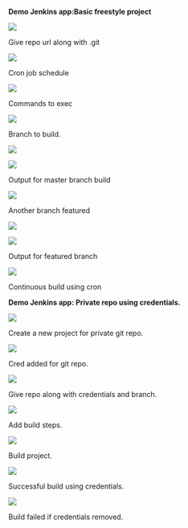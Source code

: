 ﻿**Demo Jenkins app:Basic freestyle project** 

![](Aspose.Words.1d32ecaf-8afe-4384-930c-afb490933397.001.jpeg)

Give repo url along with .git 

![](Aspose.Words.1d32ecaf-8afe-4384-930c-afb490933397.002.jpeg)

Cron job schedule 

![](Aspose.Words.1d32ecaf-8afe-4384-930c-afb490933397.003.jpeg)

Commands to exec 

![](Aspose.Words.1d32ecaf-8afe-4384-930c-afb490933397.004.jpeg)

Branch to build. 

![](Aspose.Words.1d32ecaf-8afe-4384-930c-afb490933397.005.jpeg)

![](Aspose.Words.1d32ecaf-8afe-4384-930c-afb490933397.006.jpeg)

Output for master branch build 

![](Aspose.Words.1d32ecaf-8afe-4384-930c-afb490933397.007.jpeg)

Another branch featured 

![](Aspose.Words.1d32ecaf-8afe-4384-930c-afb490933397.008.jpeg)

![](Aspose.Words.1d32ecaf-8afe-4384-930c-afb490933397.009.jpeg)

Output for featured branch 

![](Aspose.Words.1d32ecaf-8afe-4384-930c-afb490933397.010.jpeg)

Continuous build using cron 

**Demo Jenkins app: Private repo using credentials.** 

![](Aspose.Words.1d32ecaf-8afe-4384-930c-afb490933397.011.jpeg)

Create a new project for private git repo. 

![](Aspose.Words.1d32ecaf-8afe-4384-930c-afb490933397.012.jpeg)

Cred added for git repo. 

![](Aspose.Words.1d32ecaf-8afe-4384-930c-afb490933397.013.jpeg)

Give repo along with credentials and branch. 

![](Aspose.Words.1d32ecaf-8afe-4384-930c-afb490933397.014.jpeg)

Add build steps. 

![](Aspose.Words.1d32ecaf-8afe-4384-930c-afb490933397.015.jpeg)

Build project. 

![](Aspose.Words.1d32ecaf-8afe-4384-930c-afb490933397.016.jpeg)

Successful build using credentials. 

![](Aspose.Words.1d32ecaf-8afe-4384-930c-afb490933397.017.jpeg)

Build failed if credentials removed. 
